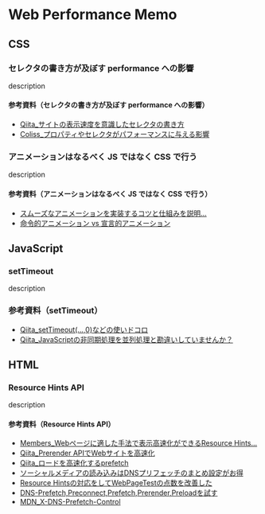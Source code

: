 # Web Performance Memo

## CSS

### セレクタの書き方が及ぼす performance への影響

description

#### 参考資料（セレクタの書き方が及ぼす performance への影響）

* [Qiita_サイトの表示速度を意識したセレクタの書き方](https://qiita.com/mamiyan/items/778183160e9e58546824)
* [Coliss_プロパティやセレクタがパフォーマンスに与える影響](https://coliss.com/articles/build-websites/operation/css/things-nobody-ever-taught-me-about-css.html)

### アニメーションはなるべく JS ではなく CSS で行う

description  

#### 参考資料（アニメーションはなるべく JS ではなく CSS で行う）

* [スムーズなアニメーションを実装するコツと仕組みを説明...](http://ginpen.com/2013/12/06/hardware-acceleration/)
* [命令的アニメーション vs 宣言的アニメーション](https://www.html5rocks.com/ja/tutorials/speed/high-performance-animations/#toc-imperative-declarative)

## JavaScript

### setTimeout

description

### 参考資料（setTimeout）

* [Qiita_setTimeout(...,0)などの使いドコロ](https://qiita.com/jkr_2255/items/17693ab77beea71a871c)
* [Qiita_JavaScriptの非同期処理を並列処理と勘違いしていませんか？](https://qiita.com/klme_u6/items/ea155f82cbe44d6f5d88)

## HTML

### Resource Hints API

description

#### 参考資料（Resource Hints API）

* [Members_Webページに適した手法で表示高速化ができるResource Hints...](https://blog.members.co.jp/article/33474)
* [Qiita_Prerender APIでWebサイトを高速化](https://qiita.com/sueshin/items/202d82e08b9d051004fd)
* [Qiita_ロードを高速化するprefetch](https://qiita.com/ShinyaOkazawa/items/f95788c67114d0360e40)
* [ソーシャルメディアの読み込みはDNSプリフェッチのまとめ設定がお得](http://tokkono.cute.coocan.jp/blog/slow/index.php/programming/boostup-socials-with-dns-prefetch/)
* [Resource Hintsの対応をしてWebPageTestの点数を改善した](https://paranishian.hateblo.jp/entry/2018/11/02/183724)
* [DNS-Prefetch,Preconnect,Prefetch,Prerender,Preloadを試す](https://qwerty.work/blog/2019/02/dns-prefetch-preconnect-prefetch-prerender-preload.php)
* [MDN_X-DNS-Prefetch-Control](https://developer.mozilla.org/ja/docs/Web/HTTP/Headers/X-DNS-Prefetch-Control)
